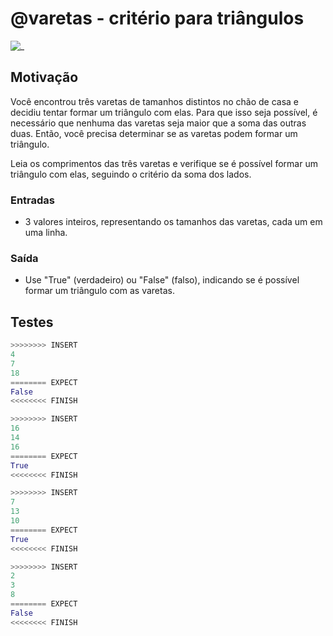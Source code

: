 # @varetas - critério para triângulos

![_](https://raw.githubusercontent.com/qxcodefup/arcade/master/base/varetas/cover.jpg)

## Motivação

Você encontrou três varetas de tamanhos distintos no chão de casa e decidiu tentar formar um triângulo com elas. Para que isso seja possível, é necessário que nenhuma das varetas seja maior que a soma das outras duas. Então, você precisa determinar se as varetas podem formar um triângulo.

Leia os comprimentos das três varetas e verifique se é possível formar um triângulo com elas, seguindo o critério da soma dos lados.

### Entradas

- 3 valores inteiros, representando os tamanhos das varetas, cada um em uma linha.

### Saída

- Use "True" (verdadeiro) ou "False" (falso), indicando se é possível formar um triângulo com as varetas.

## Testes

``` py
>>>>>>>> INSERT
4
7
18
======== EXPECT
False
<<<<<<<< FINISH
```

```py
>>>>>>>> INSERT
16
14
16
======== EXPECT
True
<<<<<<<< FINISH
```

```py
>>>>>>>> INSERT
7
13
10
======== EXPECT
True
<<<<<<<< FINISH
```

```py
>>>>>>>> INSERT
2
3
8
======== EXPECT
False
<<<<<<<< FINISH
```
